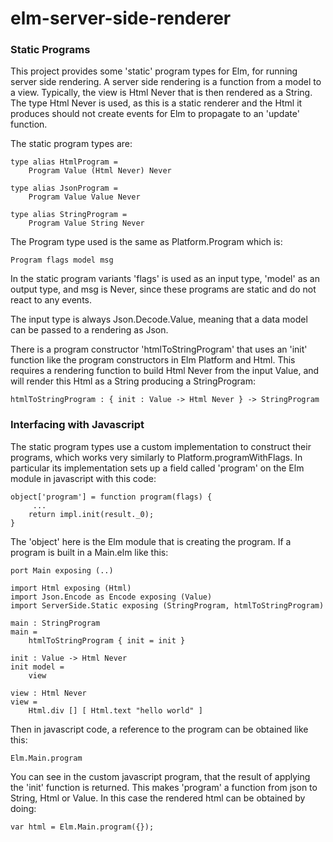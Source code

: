 # elm-server-side-renderer
        
### Static Programs
        
This project provides some 'static' program types for Elm, for running server side rendering. A server side rendering is a function from a model to a view. Typically, the view is Html Never that is then rendered as a String. The type Html Never is used, as this is a static renderer and the Html it produces should not create events for Elm to propagate to an 'update' function.

The static program types are:
        
    type alias HtmlProgram =
        Program Value (Html Never) Never

    type alias JsonProgram =
        Program Value Value Never

    type alias StringProgram =
        Program Value String Never

The Program type used is the same as Platform.Program which is:

    Program flags model msg

In the static program variants 'flags' is used as an input type, 'model' as an output type, and msg is Never, since these programs are static and do not react to any events.

The input type is always Json.Decode.Value, meaning that a data model can be passed to a rendering as Json.

There is a program constructor 'htmlToStringProgram' that uses an 'init' function like the program constructors in Elm Platform and Html. This requires a rendering function to build Html Never from the input Value, and will render this Html as a String producing a StringProgram:

        
    htmlToStringProgram : { init : Value -> Html Never } -> StringProgram

### Interfacing with Javascript

The static program types use a custom implementation to construct their programs, which works very similarly to Platform.programWithFlags. In particular its implementation sets up a field called 'program' on the Elm module in javascript with this code:

    object['program'] = function program(flags) {
         ...
        return impl.init(result._0);
    }

The 'object' here is the Elm module that is creating the program. If a program is built in a Main.elm like this:

    port Main exposing (..)

    import Html exposing (Html)
    import Json.Encode as Encode exposing (Value)
    import ServerSide.Static exposing (StringProgram, htmlToStringProgram)

    main : StringProgram
    main =
        htmlToStringProgram { init = init }

    init : Value -> Html Never
    init model =
        view

    view : Html Never
    view =
        Html.div [] [ Html.text "hello world" ]

Then in javascript code, a reference to the program can be obtained like this:

    Elm.Main.program               

You can see in the custom javascript program, that the result of applying the 'init' function is returned. This makes 'program' a function from json to String, Html or Value. In this case the rendered html can be obtained by doing:

    var html = Elm.Main.program({});
